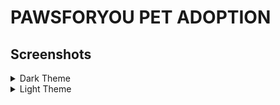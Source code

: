 # PAWSFORYOU PET ADOPTION 

## Screenshots

<details><summary>Dark Theme</summary>
UI Design Inspiration : (https://creativetechie.medium.com/pawsforyou-pet-adoption-app-case-study-afdec72a20fe)
  
![Entry Page](https://github.com/Rajyo/Pet_Adoption_React_Native_Frontend/assets/52880473/0c5cb125-d838-4d99-89b5-7cb46377df21)
![Auth](https://github.com/Rajyo/Pet_Adoption_React_Native_Frontend/assets/52880473/8658f947-d4c9-4197-8153-563e20a74e7c)
![Home, Explore and Search](https://github.com/Rajyo/Pet_Adoption_React_Native_Frontend/assets/52880473/563a9ef2-829c-43f7-938e-fd3a01157732)
![Filter Pet1](https://github.com/Rajyo/Pet_Adoption_React_Native_Frontend/assets/52880473/a8fa3409-e8dc-427a-883f-77999fb80535)
![Filter Pet 2](https://github.com/Rajyo/Pet_Adoption_React_Native_Frontend/assets/52880473/029c3f06-c4b8-4ece-9263-42d6471f3d29)
![Favorite Pets](https://github.com/Rajyo/Pet_Adoption_React_Native_Frontend/assets/52880473/e77c0c70-e5c0-48d6-8fd6-93f57a337abd)
![Pet Adoption](https://github.com/Rajyo/Pet_Adoption_React_Native_Frontend/assets/52880473/d20521de-eb1f-41f4-b174-bb56f81a74ff)
![User Profile](https://github.com/Rajyo/Pet_Adoption_React_Native_Frontend/assets/52880473/d59c6d16-02d6-49d6-9834-b1a02673d0d8)
![Edit User Profile](https://github.com/Rajyo/Pet_Adoption_React_Native_Frontend/assets/52880473/dadeb378-7fdf-4152-bc01-64210b6e4249)

</details>



<details><summary>Light Theme</summary>
UI Design Inspiration: (https://creativetechie.medium.com/pawsforyou-pet-adoption-app-case-study-afdec72a20fe)
  
![1](https://github.com/Rajyo/Pet_Adoption_React_Native_Frontend/assets/52880473/1d4f37e9-e083-4417-b110-830cd791f80b)
![2](https://github.com/Rajyo/Pet_Adoption_React_Native_Frontend/assets/52880473/70a81f59-fbd6-4414-aac6-f6fc9075e445)
![3](https://github.com/Rajyo/Pet_Adoption_React_Native_Frontend/assets/52880473/1266861e-1ccc-41e5-aed7-5d75236283f6)
![4](https://github.com/Rajyo/Pet_Adoption_React_Native_Frontend/assets/52880473/90762d05-ae8d-4315-96d0-1a2725e8fa52)
![5](https://github.com/Rajyo/Pet_Adoption_React_Native_Frontend/assets/52880473/35902ac1-f989-475b-8e42-9269b40ba464)
![6](https://github.com/Rajyo/Pet_Adoption_React_Native_Frontend/assets/52880473/78c2ea4c-0c40-4731-ab26-57cdd8566625)
![7](https://github.com/Rajyo/Pet_Adoption_React_Native_Frontend/assets/52880473/ee4de139-0cb1-4c9f-b276-6952c60d53fd)
![8](https://github.com/Rajyo/Pet_Adoption_React_Native_Frontend/assets/52880473/b641bd9e-0c18-46ce-aa8d-130d53cfbcc8)
![9](https://github.com/Rajyo/Pet_Adoption_React_Native_Frontend/assets/52880473/23eac926-3b81-44cd-b299-e23ad9e9cf3f)

</details>
